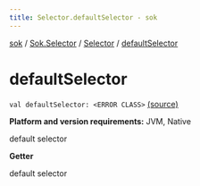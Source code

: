 ```yaml
---
title: Selector.defaultSelector - sok
---
```


[sok](../../index.html) / [Sok.Selector](../index.html) / [Selector](index.html) / [defaultSelector](./default-selector.html)

# defaultSelector

`val defaultSelector: <ERROR CLASS>` [(source)](https://github.com/SeekDaSky/Sok/tree/master/jvm/sok-jvm/src/Sok/Selector/Selector.kt#L65)

**Platform and version requirements:** JVM, Native

default selector

**Getter**

default selector

